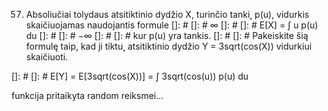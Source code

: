 57. Absoliučiai tolydaus atsitiktinio dydžio X, turinčio tanki˛ p(u), vidurkis skaičiuojamas
naudojantis formule
[]: # []: #        ∞
[]: # []: # E[X] = ∫ u p(u) du
[]: # []: #       −∞
[]: # []: # kur p(u) yra tankis.
[]: # []: # 
Pakeiskite šią formulę taip, kad ji tiktu˛ atsitiktinio dydžio Y = 3sqrt(cos(X)) vidurkiui skaičiuoti.

[]: # []: # E[Y] = E[3sqrt(cos(X))] = ∫ 3sqrt(cos(u)) p(u) du

funkcija pritaikyta random reiksmei...